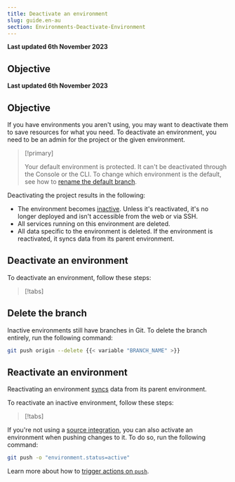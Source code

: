 ```yaml
---
title: Deactivate an environment
slug: guide.en-au
section: Environments-Deactivate-Environment
---
```


**Last updated 6th November 2023**



## Objective  

**Last updated 6th November 2023**



## Objective  

If you have environments you aren't using, you may want to deactivate them to save resources for what you need.
To deactivate an environment, you need to be an admin for the project or the given environment.

> [!primary]  
> 
> Your default environment is protected.
> It can't be deactivated through the Console or the CLI.
> To change which environment is the default, see how to [rename the default branch](./default-environment.md).
> 
> 

Deactivating the project results in the following:

* The environment becomes [inactive](../../glossary#inactive-environment).
  Unless it's reactivated, it's no longer deployed and isn't accessible from the web or via SSH.
* All services running on this environment are deleted.
* All data specific to the environment is deleted.
  If the environment is reactivated, it syncs data from its parent environment.

## Deactivate an environment

To deactivate an environment, follow these steps:

> [!tabs]      

## Delete the branch

Inactive environments still have branches in Git.
To delete the branch entirely, run the following command:

```bash
git push origin --delete {{< variable "BRANCH_NAME" >}}
```

## Reactivate an environment

Reactivating an environment [syncs](../../glossary#sync) data from its parent environment.

To reactivate an inactive environment, follow these steps:

> [!tabs]      

If you're not using a [source integration](../integrations-source),
you can also activate an environment when pushing changes to it.
To do so, run the following command:

```bash
git push -o "environment.status=active"
```

Learn more about how to [trigger actions on `push`](../#push-options).
